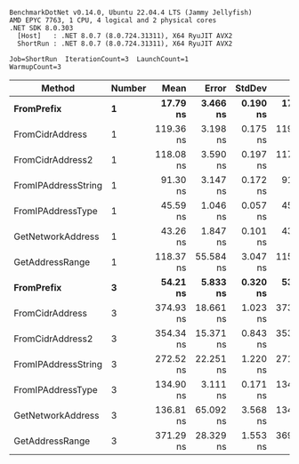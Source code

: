```

BenchmarkDotNet v0.14.0, Ubuntu 22.04.4 LTS (Jammy Jellyfish)
AMD EPYC 7763, 1 CPU, 4 logical and 2 physical cores
.NET SDK 8.0.303
  [Host]   : .NET 8.0.7 (8.0.724.31311), X64 RyuJIT AVX2
  ShortRun : .NET 8.0.7 (8.0.724.31311), X64 RyuJIT AVX2

Job=ShortRun  IterationCount=3  LaunchCount=1  
WarmupCount=3  

```
| Method              | Number | Mean      | Error     | StdDev   | Min       | Max       | Gen0   | Allocated |
|-------------------- |------- |----------:|----------:|---------:|----------:|----------:|-------:|----------:|
| **FromPrefix**          | **1**      |  **17.79 ns** |  **3.466 ns** | **0.190 ns** |  **17.66 ns** |  **18.01 ns** | **0.0007** |      **56 B** |
| FromCidrAddress     | 1      | 119.36 ns |  3.198 ns | 0.175 ns | 119.18 ns | 119.53 ns | 0.0012 |     112 B |
| FromCidrAddress2    | 1      | 118.08 ns |  3.590 ns | 0.197 ns | 117.86 ns | 118.25 ns | 0.0012 |     112 B |
| FromIPAddressString | 1      |  91.30 ns |  3.147 ns | 0.172 ns |  91.16 ns |  91.49 ns | 0.0006 |      56 B |
| FromIPAddressType   | 1      |  45.59 ns |  1.046 ns | 0.057 ns |  45.52 ns |  45.62 ns | 0.0010 |      88 B |
| GetNetworkAddress   | 1      |  43.26 ns |  1.847 ns | 0.101 ns |  43.14 ns |  43.34 ns | 0.0007 |      56 B |
| GetAddressRange     | 1      | 118.37 ns | 55.584 ns | 3.047 ns | 115.95 ns | 121.79 ns | 0.0019 |     168 B |
| **FromPrefix**          | **3**      |  **54.21 ns** |  **5.833 ns** | **0.320 ns** |  **53.84 ns** |  **54.41 ns** | **0.0020** |     **168 B** |
| FromCidrAddress     | 3      | 374.93 ns | 18.661 ns | 1.023 ns | 373.89 ns | 375.93 ns | 0.0038 |     336 B |
| FromCidrAddress2    | 3      | 354.34 ns | 15.371 ns | 0.843 ns | 353.61 ns | 355.26 ns | 0.0038 |     336 B |
| FromIPAddressString | 3      | 272.52 ns | 22.251 ns | 1.220 ns | 271.75 ns | 273.92 ns | 0.0019 |     168 B |
| FromIPAddressType   | 3      | 134.90 ns |  3.111 ns | 0.171 ns | 134.79 ns | 135.09 ns | 0.0031 |     264 B |
| GetNetworkAddress   | 3      | 136.81 ns | 65.092 ns | 3.568 ns | 134.70 ns | 140.93 ns | 0.0019 |     168 B |
| GetAddressRange     | 3      | 371.29 ns | 28.329 ns | 1.553 ns | 369.95 ns | 372.99 ns | 0.0057 |     504 B |

